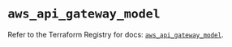# `aws_api_gateway_model`

Refer to the Terraform Registry for docs: [`aws_api_gateway_model`](https://registry.terraform.io/providers/hashicorp/aws/5.72.0/docs/resources/api_gateway_model).
